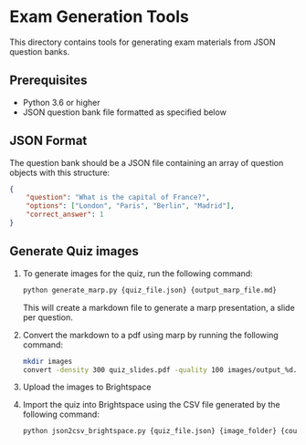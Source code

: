# Exam Generation Tools

This directory contains tools for generating exam materials from JSON question banks.

## Prerequisites

- Python 3.6 or higher
- JSON question bank file formatted as specified below

## JSON Format

The question bank should be a JSON file containing an array of question objects with this structure:

```json
{
    "question": "What is the capital of France?",
    "options": ["London", "Paris", "Berlin", "Madrid"],
    "correct_answer": 1
}
```

## Generate Quiz images

1. To generate images for the quiz, run the following command:

    ```bash
    python generate_marp.py {quiz_file.json} {output_marp_file.md}
    ```

    This will create a markdown file to generate a marp presentation, a slide per question.

2. Convert the markdown to a pdf using marp by running the following command:

    ```bash
    mkdir images
    convert -density 300 quiz_slides.pdf -quality 100 images/output_%d.jpg
    ```

3. Upload the images to Brightspace

4. Import the quiz into Brightspace using the CSV file generated by the following command:

    ```bash
    python json2csv_brightspace.py {quiz_file.json} {image_folder} {course_code}
    ```
